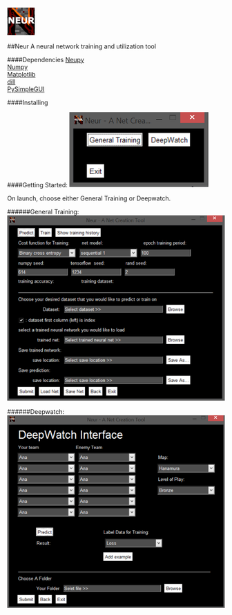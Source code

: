 ![alttext](https://github.com/DPR-Sanchez/neural-net-models/blob/dev/Neur_Icon_64.png)

##Neur 
A neural network training and utilization tool

####Dependencies
[Neupy](https://github.com/itdxer/neupy)\
[Numpy](https://github.com/numpy/numpy)\
[Matplotlib](https://github.com/matplotlib/matplotlib)\
[dill](https://github.com/uqfoundation/dill)\
[PySimpleGUI](https://github.com/PySimpleGUI/PySimpleGUI)

####Installing

####Getting Started:
![alttext](https://github.com/DPR-Sanchez/neural-net-models/blob/dev/training_main_window_screen_shot.png)

On launch, choose either General Training or Deepwatch.

######General Training:
![alttext](https://github.com/DPR-Sanchez/neural-net-models/blob/dev/training_general_training_window_screen_shot.png)

######Deepwatch:
![alttext](https://github.com/DPR-Sanchez/neural-net-models/blob/dev/training_deepwatch_window_screen_shot.png)



